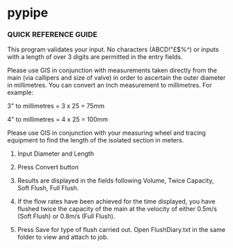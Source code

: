 # pypipe
### QUICK REFERENCE GUIDE 

This program validates your input. No characters (ABCD!"£$%^) or inputs with a length of over 3 digits are permitted in the entry fields. 

Please use GIS in conjunction with measurements taken directly from the main (via callipers and size of valve) in order to ascertain the outer diameter in millimetres. You can convert an inch measurement to millimetres. For example: 

3" to millimetres = 3 x 25 = 75mm 

4" to millimetres = 4 x 25 = 100mm 

Please use GIS in conjunction with your measuring wheel and tracing equipment to find the length of the isolated section in meters. 

1. Input Diameter and Length 

2. Press Convert button 

3. Results are displayed in the fields following Volume, Twice Capacity, Soft Flush, Full Flush. 

4. If the flow rates have been achieved for the time displayed, you have flushed twice the capacity of the main at the velocity of either 0.5m/s (Soft Flush) or 0.8m/s (Full Flush). 

5. Press Save for type of flush carried out. Open FlushDiary.txt in the same folder to view and attach to job. 
